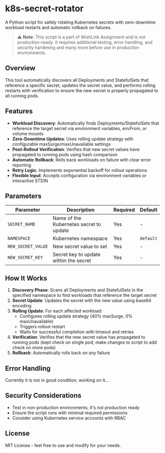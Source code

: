 # k8s-secret-rotator

A Python script for safely rotating Kubernetes secrets with zero-downtime workload restarts and automatic rollback on failures.

> ⚠️ **Note**: This script is a part of WishLink Assignment and is not production-ready. It requires additional testing, error handling, and security hardening and many more before use in production environments.

## Overview

This tool automatically discovers all Deployments and StatefulSets that reference a specific secret, updates the secret value, and performs rolling restarts with verification to ensure the new secret is properly propagated to all running pods.

## Features

- **Workload Discovery**: Automatically finds Deployments/StatefulSets that reference the target secret via environment variables, envFrom, or volume mounts
- **Zero-Downtime Updates**: Uses rolling update strategy with configurable maxSurge/maxUnavailable settings
- **Post-Rollout Verification**: Verifies that new secret values have propagated to running pods using hash comparison
- **Automatic Rollback**: Rolls back workloads on failure with clear error reporting
- **Retry Logic**: Implements exponential backoff for rollout operations
- **Flexible Input**: Accepts configuration via environment variables or interactive STDIN

## Parameters

| Parameter | Description | Required | Default |
|-----------|-------------|----------|---------|
| `SECRET_NAME` | Name of the Kubernetes secret to update | Yes | - |
| `NAMESPACE` | Kubernetes namespace | Yes | `default` |
| `NEW_SECRET_VALUE` | New secret value to set | Yes | - |
| `NEW_SECRET_KEY` | Secret key to update within the secret | Yes | - |

## How It Works

1. **Discovery Phase**: Scans all Deployments and StatefulSets in the specified namespace to find workloads that reference the target secret
2. **Secret Update**: Updates the secret with the new value using base64 encoding
3. **Rolling Update**: For each affected workload:
   - Configures rolling update strategy (40% maxSurge, 0% maxUnavailable)
   - Triggers rollout restart
   - Waits for successful completion with timeout and retries
4. **Verification**: Verifies that the new secret value has propagated to running pods (kept check on single pod, make changes to script to add check on more pods)
5. **Rollback**: Automatically rolls back on any failure

## Error Handling

Currently it is not in good condition, working on it...

## Security Considerations

- Test in non-production environments, it's not production ready
- Ensure the script runs with minimal required permissions
- Consider using Kubernetes service accounts with RBAC

## License

MIT License - feel free to use and modify for your needs.




